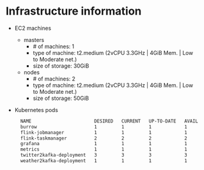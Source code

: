 # Infrastructure information

- EC2 machines
  - masters
    - \# of machines: 1
    - type of machine: t2.medium (2vCPU 3.3GHz | 4GiB Mem. | Low to Moderate net.)
    - size of storage: 30GiB
  - nodes
    - \# of machines: 2
    - type of machine: t2.medium (2vCPU 3.3GHz | 4GiB Mem. | Low to Moderate net.)
    - size of storage: 50GiB
- Kubernetes pods

  ```bash
    NAME                       DESIRED   CURRENT   UP-TO-DATE   AVAILABLE   AGE
    burrow                     1         1         1            1           39m
    flink-jobmanager           1         1         1            1           40m
    flink-taskmanager          2         2         2            2           40m
    grafana                    1         1         1            1           39m
    metrics                    1         1         1            1           39m
    twitter2kafka-deployment   3         3         3            3           40m
    weather2kafka-deployment   1         1         1            1           40m
  ```